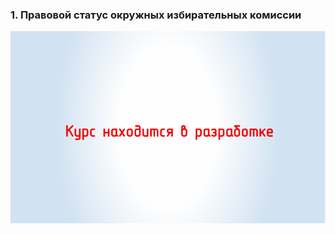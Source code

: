 ### 1. Правовой статус окружных избирательных комиссии 

![ [Урок 1.1 ](#lesson-3.01.1) ](./3.01.1.svg)

